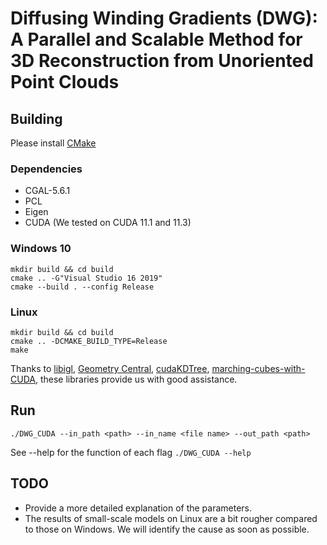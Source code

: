 # Diffusing Winding Gradients (DWG): A Parallel and Scalable Method for 3D Reconstruction from Unoriented Point Clouds
## Building
Please install [CMake](https://cmake.org) 
### Dependencies
  * CGAL-5.6.1
  * PCL
  * Eigen
  * CUDA (We tested on CUDA 11.1 and 11.3)
### Windows 10
    mkdir build && cd build
    cmake .. -G"Visual Studio 16 2019"
    cmake --build . --config Release
### Linux
    mkdir build && cd build
    cmake .. -DCMAKE_BUILD_TYPE=Release
    make

Thanks to [libigl](https://libigl.github.io/), [Geometry Central](https://geometry-central.net/), [cudaKDTree](https://github.com/ingowald/cudaKDTree), [marching-cubes-with-CUDA](https://github.com/lcaucci78/marching-cubes-with-CUDA), these libraries provide us with good assistance.
## Run
    ./DWG_CUDA --in_path <path> --in_name <file name> --out_path <path>
See --help for the function of each flag  `./DWG_CUDA --help`
    
## TODO
  * Provide a more detailed explanation of the parameters.
  * The results of small-scale models on Linux are a bit rougher compared to those on Windows. We will identify the cause as soon as possible.

